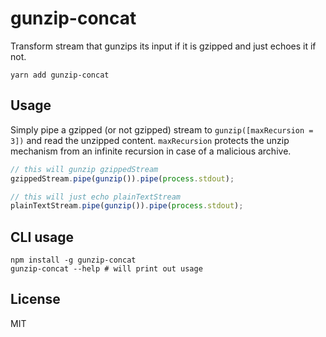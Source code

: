 # gunzip-concat

Transform stream that gunzips its input if it is gzipped and just echoes it if not.

```
yarn add gunzip-concat
```

## Usage

Simply pipe a gzipped (or not gzipped) stream to `gunzip([maxRecursion = 3])` and read the unzipped content.
`maxRecursion` protects the unzip mechanism from an infinite recursion in case of a malicious archive.

``` js
// this will gunzip gzippedStream
gzippedStream.pipe(gunzip()).pipe(process.stdout);

// this will just echo plainTextStream
plainTextStream.pipe(gunzip()).pipe(process.stdout);
```

## CLI usage

```
npm install -g gunzip-concat
gunzip-concat --help # will print out usage
```

## License

MIT
